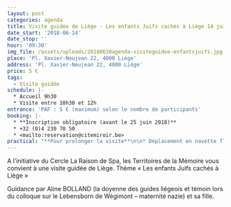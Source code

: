 ```yaml
---
layout: post
categories: agenda
title: Visite guidée de Liège - Les enfants Juifs cachés à Liège 14 juin
date_start: '2018-06-14'
date_stop: ''
hour: '09:30'
img_file: /assets/uploads/20180630agenda-visiteguidee-enfantsjuifs.jpg
place: 'Pl. Xavier-Neujean 22, 4000 Liège'
address: 'Pl. Xavier-Neujean 22, 4000 Liège'
price: 5 €
tags:
  - Visite guidée
schedule: |-
  * Accueil 9h30
  * Visite entre 10h30 et 12h
entrance: 'PAF : 5 € (maximum) selon le nombre de participants'
booking: |-
  * **Inscription obligatoire (avant le 25 juin 2018)**
  * +32 (0)4 230 70 50
  * <mailto:reservation@citemiroir.be>
practical: "**Pour prolonger la visite**\n\n* Déplacement en navette fluviale vers la Boverie : 2 € par personne\r\n* Visite du Musée des Beaux-Arts de la Boverie : 5 € par personne (3 € pour les étudiants et les seniors)\r\n* Possibilité de se restaurer au Musée de la Boverie (à partir de 10 € par personne)"
---
```

A l’initiative du Cercle La Raison de Spa, les Territoires de la Mémoire vous convient à une visite guidée de Liège. Thème « Les enfants Juifs cachés à Liège »

Guidance par Aline BOLLAND (la doyenne des guides liégeois et témoin lors du colloque sur le Lebensborn de Wégimont – maternité nazie) et sa fille.
